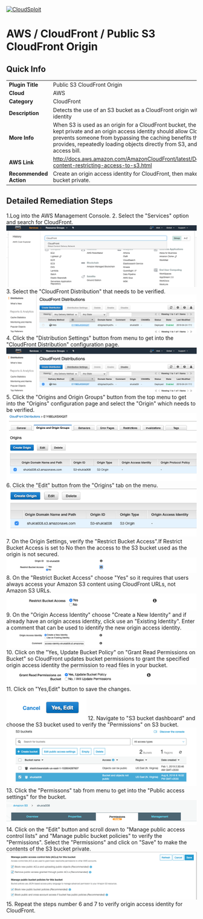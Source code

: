 [![CloudSploit](https://cloudsploit.com/img/logo-new-big-text-100.png "CloudSploit")](https://cloudsploit.com)

# AWS / CloudFront / Public S3 CloudFront Origin

## Quick Info

| | |
|-|-|
| **Plugin Title** | Public S3 CloudFront Origin |
| **Cloud** | AWS |
| **Category** | CloudFront |
| **Description** | Detects the use of an S3 bucket as a CloudFront origin without an origin access identity |
| **More Info** | When S3 is used as an origin for a CloudFront bucket, the contents should be kept private and an origin access identity should allow CloudFront access. This prevents someone from bypassing the caching benefits that CloudFront provides, repeatedly loading objects directly from S3, and amassing a large access bill. |
| **AWS Link** | http://docs.aws.amazon.com/AmazonCloudFront/latest/DeveloperGuide/private-content-restricting-access-to-s3.html |
| **Recommended Action** | Create an origin access identity for CloudFront, then make the contents of the S3 bucket private. |

## Detailed Remediation Steps
1.Log into the AWS Management Console.
2. Select the "Services" option and search for CloudFront. </br> <img src="/resources/aws/cloudfront/public-s3-cloudfront-origin/step2.png"/>
3. Select the "CloudFront Distribution" that needs to be verified.</br> <img src="/resources/aws/cloudfront/public-s3-cloudfront-origin/step3.png"/>
4. Click the "Distribution Settings" button from menu to get into the "CloudFront Distribution" configuration page. </br><img src="/resources/aws/cloudfront/public-s3-cloudfront-origin/step4.png"/>
5. Click the "Origins and Origin Groups" button from the top menu to get into the "Origins" configuration page and select the "Origin" which needs to be verified.</br><img src="/resources/aws/cloudfront/public-s3-cloudfront-origin/step5.png"/>
6. Click the "Edit" button from the "Origins" tab on the menu.</br><img src="/resources/aws/cloudfront/public-s3-cloudfront-origin/step6.png"/>
7. On the Origin Settings, verify the "Restrict Bucket Access".If Restrict Bucket Access is set to No then the access to the S3 bucket used as the origin is not secured.</br> <img src="/resources/aws/cloudfront/public-s3-cloudfront-origin/step7.png"/>
8. On the "Restrict Bucket Access" choose "Yes" so it requires that users always access your Amazon S3 content using CloudFront URLs, not Amazon S3 URLs.</br><img src="/resources/aws/cloudfront/public-s3-cloudfront-origin/step8.png"/>
9. On the "Origin Access Identity" choose "Create a New Identity" and if already have an origin access identity, click use an "Existing Identity". Enter a comment that can be used to identify the new origin access identity.</br><img src="/resources/aws/cloudfront/public-s3-cloudfront-origin/step9.png"/>
10. Click on the "Yes, Update Bucket Policy" on "Grant Read Permissions on Bucket" so CloudFront updates bucket permissions to grant the specified origin access identity the permission to read files in your bucket.</br><img src="/resources/aws/cloudfront/public-s3-cloudfront-origin/step10.png"/>
11. Click on "Yes,Edit" button to save the changes.</br><img src="/resources/aws/cloudfront/public-s3-cloudfront-origin/step11.png"/>
12. Navigate to "S3 bucket dashboard" and choose the S3 bucket used to verify the "Permissions" on S3 bucket.</br><img src="/resources/aws/cloudfront/public-s3-cloudfront-origin/step12.png"/>
13. Click the "Permissons" tab from menu to get into the "Public access settings" for the bucket.</br><img src="/resources/aws/cloudfront/public-s3-cloudfront-origin/step13.png"/>
14. Click on the "Edit" button and scroll down to "Manage public access control lists" and "Manage public bucket policies" to verify the "Permissions". Select the "Permissions" and click on "Save" to make the contents of the S3 bucket private.</br><img src="/resources/aws/cloudfront/public-s3-cloudfront-origin/step14.png"/>
15. Repeat the steps number 6 and 7 to verify origin access identity for CloudFront.</br>
